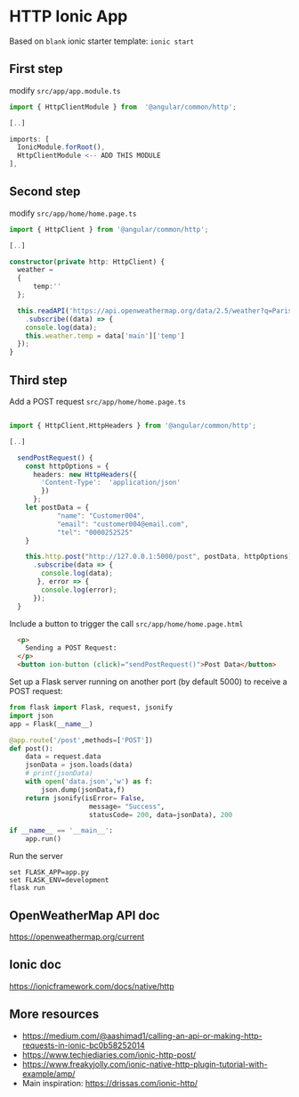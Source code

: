 # HTTP Ionic App

Based on `blank` ionic starter template:
`ionic start`

## First step

modify `src/app/app.module.ts`

```typescript
import { HttpClientModule } from  '@angular/common/http';

[..]

imports: [
  IonicModule.forRoot(),
  HttpClientModule <-- ADD THIS MODULE
],
```

## Second step

modify `src/app/home/home.page.ts`

```typescript
import { HttpClient } from '@angular/common/http';

[..]

constructor(private http: HttpClient) {
  weather =
  {
      temp:''
  };

  this.readAPI('https://api.openweathermap.org/data/2.5/weather?q=Paris,France&apikey={API key}')
    .subscribe((data) => {
    console.log(data);
    this.weather.temp = data['main']['temp']
  });
}
```

## Third step

Add a POST request
`src/app/home/home.page.ts`

```typescript

import { HttpClient,HttpHeaders } from '@angular/common/http';

[..]

  sendPostRequest() {
    const httpOptions = {
      headers: new HttpHeaders({
        'Content-Type':  'application/json'
        })
      };
    let postData = {
            "name": "Customer004",
            "email": "customer004@email.com",
            "tel": "0000252525"
    }

    this.http.post("http://127.0.0.1:5000/post", postData, httpOptions)
      .subscribe(data => {
        console.log(data);
       }, error => {
        console.log(error);
      });
  }
```

Include a button to trigger the call
`src/app/home/home.page.html`

```html
  <p>
    Sending a POST Request:
  </p>
  <button ion-button (click)="sendPostRequest()">Post Data</button>
```

Set up a Flask server running on another port (by default 5000) to receive a POST request:

```python
from flask import Flask, request, jsonify
import json
app = Flask(__name__)

@app.route('/post',methods=['POST'])
def post():
    data = request.data
    jsonData = json.loads(data)
    # print(jsonData)
    with open('data.json','w') as f:
        json.dump(jsonData,f)
    return jsonify(isError= False,
                    message= "Success",
                    statusCode= 200, data=jsonData), 200

if __name__ == '__main__':
    app.run()
```

Run the server
```
set FLASK_APP=app.py
set FLASK_ENV=development
flask run
```

## OpenWeatherMap API doc
https://openweathermap.org/current

## Ionic doc 
https://ionicframework.com/docs/native/http

## More resources
* https://medium.com/@aashimad1/calling-an-api-or-making-http-requests-in-ionic-bc0b58252014
* https://www.techiediaries.com/ionic-http-post/
* https://www.freakyjolly.com/ionic-native-http-plugin-tutorial-with-example/amp/
* Main inspiration: https://drissas.com/ionic-http/